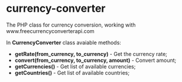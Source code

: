 currency-converter
==================

<p>The PHP class for currency conversion, working with www.freecurrencyconverterapi.com</p>

<p>In <b>CurrencyConverter</b> class avaiable methods:</p>
<ul>
  <li><b>getRate(from_currency, to_currency)</b> - Get the currency rate;</li>
  <li><b>convert(from_currency, to_currency, amount)</b> - Convert amount;</li>
  <li><b>getCurrencies()</b> - Get list of available currencies;</li>
  <li><b>getCountries()</b> - Get list of available countries;</li>
<ul>
